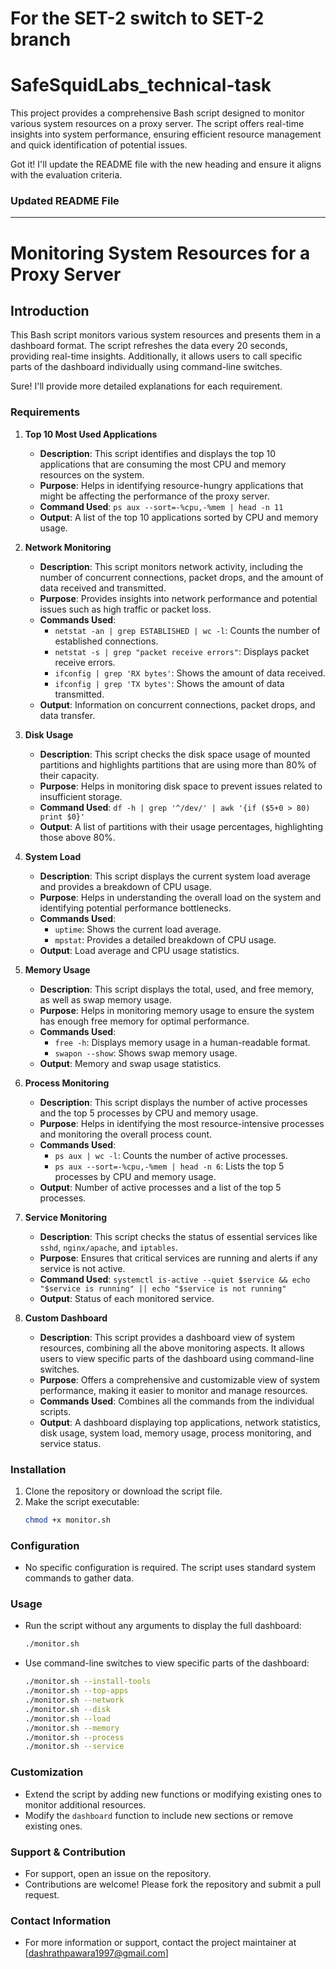 # For the SET-2 switch to SET-2 branch
# SafeSquidLabs_technical-task
This project provides a comprehensive Bash script designed to monitor various system resources on a proxy server. The script offers real-time insights into system performance, ensuring efficient resource management and quick identification of potential issues.

Got it! I'll update the README file with the new heading and ensure it aligns with the evaluation criteria.

### Updated README File

---

# Monitoring System Resources for a Proxy Server

## Introduction
This Bash script monitors various system resources and presents them in a dashboard format. The script refreshes the data every 20 seconds, providing real-time insights. Additionally, it allows users to call specific parts of the dashboard individually using command-line switches.

Sure! I'll provide more detailed explanations for each requirement.

### Requirements

1. **Top 10 Most Used Applications**
   - **Description**: This script identifies and displays the top 10 applications that are consuming the most CPU and memory resources on the system.
   - **Purpose**: Helps in identifying resource-hungry applications that might be affecting the performance of the proxy server.
   - **Command Used**: `ps aux --sort=-%cpu,-%mem | head -n 11`
   - **Output**: A list of the top 10 applications sorted by CPU and memory usage.

2. **Network Monitoring**
   - **Description**: This script monitors network activity, including the number of concurrent connections, packet drops, and the amount of data received and transmitted.
   - **Purpose**: Provides insights into network performance and potential issues such as high traffic or packet loss.
   - **Commands Used**:
     - `netstat -an | grep ESTABLISHED | wc -l`: Counts the number of established connections.
     - `netstat -s | grep "packet receive errors"`: Displays packet receive errors.
     - `ifconfig | grep 'RX bytes'`: Shows the amount of data received.
     - `ifconfig | grep 'TX bytes'`: Shows the amount of data transmitted.
   - **Output**: Information on concurrent connections, packet drops, and data transfer.

3. **Disk Usage**
   - **Description**: This script checks the disk space usage of mounted partitions and highlights partitions that are using more than 80% of their capacity.
   - **Purpose**: Helps in monitoring disk space to prevent issues related to insufficient storage.
   - **Command Used**: `df -h | grep '^/dev/' | awk '{if ($5+0 > 80) print $0}'`
   - **Output**: A list of partitions with their usage percentages, highlighting those above 80%.

4. **System Load**
   - **Description**: This script displays the current system load average and provides a breakdown of CPU usage.
   - **Purpose**: Helps in understanding the overall load on the system and identifying potential performance bottlenecks.
   - **Commands Used**:
     - `uptime`: Shows the current load average.
     - `mpstat`: Provides a detailed breakdown of CPU usage.
   - **Output**: Load average and CPU usage statistics.

5. **Memory Usage**
   - **Description**: This script displays the total, used, and free memory, as well as swap memory usage.
   - **Purpose**: Helps in monitoring memory usage to ensure the system has enough free memory for optimal performance.
   - **Commands Used**:
     - `free -h`: Displays memory usage in a human-readable format.
     - `swapon --show`: Shows swap memory usage.
   - **Output**: Memory and swap usage statistics.

6. **Process Monitoring**
   - **Description**: This script displays the number of active processes and the top 5 processes by CPU and memory usage.
   - **Purpose**: Helps in identifying the most resource-intensive processes and monitoring the overall process count.
   - **Commands Used**:
     - `ps aux | wc -l`: Counts the number of active processes.
     - `ps aux --sort=-%cpu,-%mem | head -n 6`: Lists the top 5 processes by CPU and memory usage.
   - **Output**: Number of active processes and a list of the top 5 processes.

7. **Service Monitoring**
   - **Description**: This script checks the status of essential services like `sshd`, `nginx/apache`, and `iptables`.
   - **Purpose**: Ensures that critical services are running and alerts if any service is not active.
   - **Command Used**: `systemctl is-active --quiet $service && echo "$service is running" || echo "$service is not running"`
   - **Output**: Status of each monitored service.

8. **Custom Dashboard**
   - **Description**: This script provides a dashboard view of system resources, combining all the above monitoring aspects. It allows users to view specific parts of the dashboard using command-line switches.
   - **Purpose**: Offers a comprehensive and customizable view of system performance, making it easier to monitor and manage resources.
   - **Commands Used**: Combines all the commands from the individual scripts.
   - **Output**: A dashboard displaying top applications, network statistics, disk usage, system load, memory usage, process monitoring, and service status.

### Installation
1. Clone the repository or download the script file.
2. Make the script executable:
   ```bash
   chmod +x monitor.sh
   ```

### Configuration
- No specific configuration is required. The script uses standard system commands to gather data.

### Usage
- Run the script without any arguments to display the full dashboard:
  ```bash
  ./monitor.sh
  ```
- Use command-line switches to view specific parts of the dashboard:
  ```bash
  ./monitor.sh --install-tools
  ./monitor.sh --top-apps
  ./monitor.sh --network
  ./monitor.sh --disk
  ./monitor.sh --load
  ./monitor.sh --memory
  ./monitor.sh --process
  ./monitor.sh --service
  ```

### Customization
- Extend the script by adding new functions or modifying existing ones to monitor additional resources.
- Modify the `dashboard` function to include new sections or remove existing ones.

### Support & Contribution
- For support, open an issue on the repository.
- Contributions are welcome! Please fork the repository and submit a pull request.

### Contact Information
- For more information or support, contact the project maintainer at [dashrathpawara1997@gmail.com]
